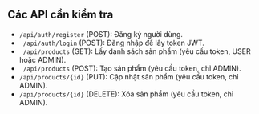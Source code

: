 ## Các API cần kiểm tra
- ``` /api/auth/register ``` (POST): Đăng ký người dùng.
- ``` /api/auth/login``` (POST): Đăng nhập để lấy token JWT.
- ``` /api/products``` (GET): Lấy danh sách sản phẩm (yêu cầu token, USER hoặc ADMIN).
- ``` /api/products``` (POST): Tạo sản phẩm (yêu cầu token, chỉ ADMIN).
- ``` /api/products/{id} ``` (PUT): Cập nhật sản phẩm (yêu cầu token, chỉ ADMIN).
- ``` /api/products/{id} ``` (DELETE): Xóa sản phẩm (yêu cầu token, chỉ ADMIN).
